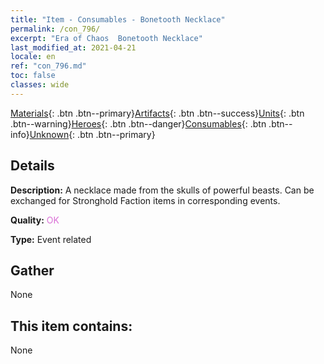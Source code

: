 ```yaml
---
title: "Item - Consumables - Bonetooth Necklace"
permalink: /con_796/
excerpt: "Era of Chaos  Bonetooth Necklace"
last_modified_at: 2021-04-21
locale: en
ref: "con_796.md"
toc: false
classes: wide
---
```

 [Materials](/Items/){: .btn .btn--primary}[Artifacts](/Items/Artifacts/){: .btn .btn--success}[Units](/Items/Units/){: .btn .btn--warning}[Heroes](/Items/Heroes/){: .btn .btn--danger}[Consumables](/Items/Consumables/){: .btn .btn--info}[Unknown](/Items/Unknown/){: .btn .btn--primary}

## Details
 **Description:** A necklace made from the skulls of powerful beasts. Can be exchanged for Stronghold Faction items in corresponding events.

 **Quality:** <span style="color: #DA70D6">OK</span>

 **Type:** Event related

## Gather

  None

## This item contains:

  None

